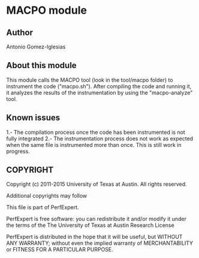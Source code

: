 # MACPO module

## Author

Antonio Gomez-Iglesias

## About this module

This module calls the MACPO tool (look in the tool/macpo folder) to instrument the code ("macpo.sh"). After compiling the code and running it, it analyzes the results of the instrumentation by using the "macpo-analyze" tool.

## Known issues

1.- The compilation process once the code has been instrumented is not fully integrated
2.- The instrumentation process does not work as expected when the same file is instrumented more than once. This is still work in progress.

## COPYRIGHT

Copyright (c) 2011-2015  University of Texas at Austin. All rights reserved.

Additional copyrights may follow

This file is part of PerfExpert.

PerfExpert is free software: you can redistribute it and/or modify it under
the terms of the The University of Texas at Austin Research License

PerfExpert is distributed in the hope that it will be useful, but WITHOUT ANY
WARRANTY; without even the implied warranty of MERCHANTABILITY or FITNESS FOR
A PARTICULAR PURPOSE.
